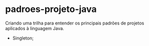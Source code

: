 # padroes-projeto-java
Criando uma trilha para entender os principais padrões de projetos aplicados à linguagem Java.

- Singleton;


